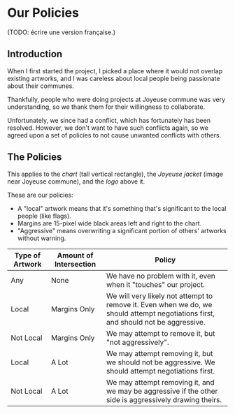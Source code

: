 # Our Policies

(TODO: écrire une version française.)

## Introduction

When I first started the project, I picked a place where it would not overlap existing artworks,
and I was careless about local people being passionate about their communes.

Thankfully, people who were doing projects at Joyeuse commune was very understanding, so we thank them for their willingness to collaborate.

Unfortunately, we since had a conflict, which has fortunately has been resolved.
However, we don't want to have such conflicts again, so we agreed upon a set of policies to not cause unwanted conflicts with others.

## The Policies

This applies to the *chart* (tall vertical rectangle), the *Joyeuse jacket* (image near Joyeuse commune), and the *logo* above it.

These are our policies:

- A "local" artwork means that it's something that's significant to the local people (like flags).
- Margins are 15-pixel wide black areas left and right to the chart.
- "Aggressive" means overwriting a significant portion of others' artworks without warning.

| Type of Artwork | Amount of Intersection | Policy |
|-----------------|------------------------|--------|
| Any | None | We have no problem with it, even when it "touches" our project. |
| Local | Margins Only | We will very likely not attempt to remove it. Even when we do, we should attempt negotiations first, and should not be aggressive. |
| Not Local | Margins Only | We may attempt to remove it, but "not aggressively". |
| Local | A Lot | We may attempt removing it, but we should not be aggressive. We should attempt negotiations first. |
| Not Local | A Lot | We may attempt removing it, and we may be aggressive if the other side is aggressively drawing theirs. |
